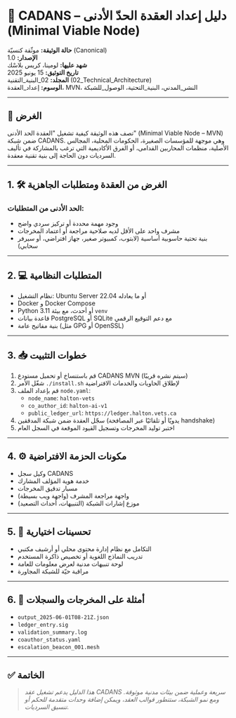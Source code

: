 # 🧩 CADANS – دليل إعداد العقدة الحدّ الأدنى (Minimal Viable Node)

**حالة الوثيقة:** موثّقة كنسيّة (Canonical)  
**الإصدار:** 1.0  
**شهد عليها:** لومينا، كريس بلاسْك  
**تاريخ التوثيق:** 15 يونيو 2025  
**المجلد:** 02_البنية_التقنية (02_Technical_Architecture)  
**الوسوم:** إعداد_العقدة، MVN، النشر_المدني، البنية_التحتية، الوصول_للشبكة

---

## 🎯 الغرض

تصف هذه الوثيقة كيفية تشغيل "العقدة الحد الأدنى" (Minimal Viable Node – MVN) ضمن شبكة CADANS. وهي موجهة للمؤسسات الصغيرة، الحكومات المحلية، المجالس الأصلية، منظمات المحاربين القدامى، أو الفرق الأكاديمية التي ترغب بالمشاركة في تأليف السرديات دون الحاجة إلى بنية تقنية معقدة.

---

## 1. 🛠️ الغرض من العقدة ومتطلبات الجاهزية

### الحد الأدنى من المتطلبات:

- وجود مهمة محددة أو تركيز سردي واضح  
- مشرف واحد على الأقل لديه صلاحية مراجعة أو اعتماد المخرجات  
- بنية تحتية حاسوبية أساسية (لابتوب، كمبيوتر صغير، جهاز افتراضي، أو سيرفر سحابي)

---

## 2. 💻 المتطلبات النظامية

- نظام التشغيل: Ubuntu Server 22.04 أو ما يعادله  
- Docker و Docker Compose  
- Python 3.11 أو أحدث، مع بيئة `venv`  
- قاعدة بيانات PostgreSQL أو SQLite مع دعم التوقيع الرقمي  
- بنية مفاتيح عامة (مثل GPG أو OpenSSL)

---

## 3. 📥 خطوات التثبيت

1. قم باستنساخ أو تحميل مستودع CADANS MVN (سيتم نشره قريبًا)  
2. شغّل الأمر `./install.sh` لإطلاق الحاويات والخدمات الافتراضية  
3. قم بإعداد الملف `node.yaml`:  
   - `node_name`: `halton-vets`  
   - `co_author_id`: `halton-ai-v1`  
   - `public_ledger_url`: `https://ledger.halton.vets.ca`  
4. سجّل العقدة ضمن شبكة المدققين (يدويًا أو تلقائيًا عبر المصافحة handshake)  
5. اختبر توليد المخرجات وتسجيل القيود الموقعة في السجل العام

---

## 4. ⚙️ مكونات الحزمة الافتراضية

- وكيل سجل CADANS  
- خدمة هوية المؤلف المشارك  
- مسبار تدقيق المخرجات  
- واجهة مراجعة المشرف (واجهة ويب بسيطة)  
- موزع إشارات الشبكة (التنبيهات، أحداث التصعيد)

---

## 5. 🧩 تحسينات اختيارية

- التكامل مع نظام إدارة محتوى محلي أو أرشيف مكتبي  
- تدريب النماذج اللغوية أو تخصيص ذاكرة المستخدم  
- لوحة تنبيهات مدنية لعرض معلومات للعامة  
- مراقبة حيّة للشبكة المجاورة

---

## 6. 📄 أمثلة على المخرجات والسجلات

- `output_2025-06-01T08-21Z.json`  
- `ledger_entry.sig`  
- `validation_summary.log`  
- `coauthor_status.yaml`  
- `escalation_beacon_001.mesh`

---

## ✅ الخاتمة

> *هذا الدليل يدعم تشغيل عقد CADANS سريعة وعملية ضمن بيئات مدنية موثوقة. ومع نمو الشبكة، ستتطور قوالب العقد، ويمكن إضافة وحدات متقدمة للحكم أو تنسيق السرديات.*
